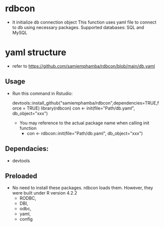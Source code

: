 # rdbcon

- It initialize db connection object
    This function uses yaml file to connect to db using necessary packages.
    Supported databases:  SQL and MySQL
# yaml structure
- refer to https://github.com/samiemphamba/rdbcon/blob/main/db.yaml

## Usage
- Run this command in Rstudio:

    devtools::install_github("samiemphamba/rdbcon",dependencies=TRUE,force = TRUE)
    library(rdbcon)
    con <- init(file="Path/db.yaml", db_object="xxx")
    - You may reference to the actual package name when calling init function
        - con <- rdbcon::init(file="Path/db.yaml", db_object="xxx")

## Dependacies:
- devtools
## Preloaded
- No need to install these packages. rdbcon loads them. However, they were built under R version 4.2.2
    - RODBC,
    - DBI,
    - odbc,
    - yaml,
    - config


